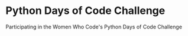 # Python Days of Code Challenge
Participating in the Women Who Code's Python Days of Code Challenge

